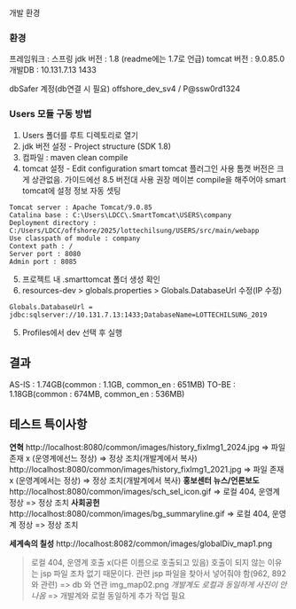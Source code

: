 ```table-of-contents
```

개발 환경
### 환경
프레임워크 : 스프링
jdk 버전 : 1.8 (readme에는 1.7로 언급)
tomcat 버전 : 9.0.85.0
개발DB : 10.131.7.13 1433

dbSafer 계정(db연결 시 필요)
offshore_dev_sv4 / P@ssw0rd1324


### Users 모듈 구동 방법
1. Users 폴더를 루트 디렉토리로 열기
2. jdk 버전 설정 - Project structure (SDK 1.8)
3. 컴파일 : maven clean compile
4. tomcat 설정 - Edit configuration
   smart tomcat 플러그인 사용
   톰캣 버전은 크게 상관없음. 가이드에선 8.5 버전대 사용 권장
   메이븐 compile을 해주어야 smart tomcat에 설정 정보 자동 셋팅
```
Tomcat server : Apache Tomcat/9.0.85
Catalina base : C:\Users\LDCC\.SmartTomcat\USERS\company
Deployment directory : C:/Users/LDCC/offshore/2025/lottechilsung/USERS/src/main/webapp
Use classpath of module : company
Context path : /
Server port : 8080
Admin port : 8085
```
5. 프로젝트 내 .smarttomcat 폴더 생성 확인
6. resources-dev > globals.properties > Globals.DatabaseUrl  수정(IP 수정)
```
Globals.DatabaseUrl = jdbc:sqlserver://10.131.7.13:1433;DatabaseName=LOTTECHILSUNG_2019
```
5. Profiles에서  dev 선택 후 실행



## 결과

AS-IS : 1.74GB(common : 1.1GB, common_en : 651MB)
TO-BE : 1.18GB(common : 674MB, common_en : 536MB)

## 테스트 특이사항
**연혁**
http://localhost:8080/common/images/history_fixImg1_2024.jpg => 파일 존재 x (운영계에선느 정상) => 정상 조치(개발계에서 복사)
http://localhost:8080/common/images/history_fixImg1_2021.jpg => 파일 존재 x (운영계에서는 정상) => 정상 조치(개발계에서 복사)
**홍보센터 뉴스/언론보도**
http://localhost:8080/common/images/sch_sel_icon.gif => 로컬 404, 운영계 정상 => 정상 조치
**사회공헌**
http://localhost:8080/common/images/bg_summaryline.gif => 로컬 404, 운영계 정상 => 정상 조치




**세계속의 칠성**
http://localhost:8082/common/images/globalDiv_map1.png 
>로컬 404, 운영계 호출 x(다른 이름으로 호출되고 있음) 
> 호출이 되지 않는 이유는 jsp 파일 조차 없기 때문이다.
> 관련 jsp 파일을 찾아서 넣어줘야 함(962, 892와 관련) => db 와 연관
> img_map02.png 
>*개발계도 로컬과 동일하게 사진이 안나옴* => 개발계와 로컬 동일하게 추가 작업 필요